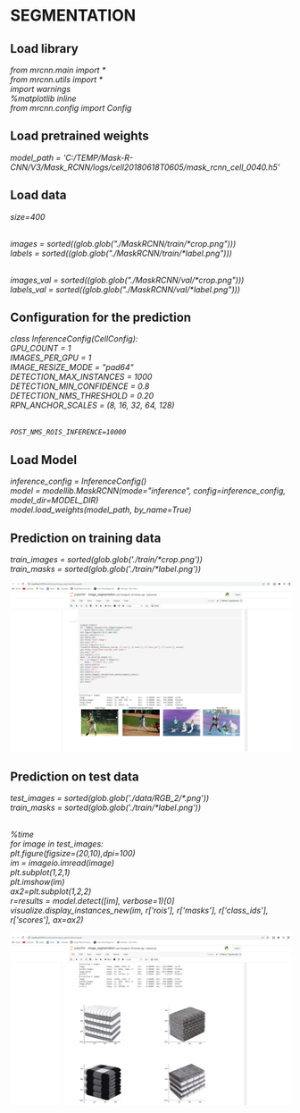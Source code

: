 <h1>SEGMENTATION</h1>
<h2>Load library</h2>
<p><i>
from mrcnn.main import *<br>
from mrcnn.utils import *<br>
import warnings<br>
%matplotlib inline <br>
from mrcnn.config import Config
</i></p>

<h2>Load pretrained weights</h2>
<p><i>
model_path = 'C:/TEMP/Mask-R-CNN/V3/Mask_RCNN/logs/cell20180618T0605/mask_rcnn_cell_0040.h5'
</i></p>

<h2>Load data</h2>
<p><i>
size=400<br><br>

images = sorted((glob.glob("./MaskRCNN/train/*crop.png")))<br>
labels = sorted((glob.glob("./MaskRCNN/train/*label.png")))<br><br>

images_val = sorted((glob.glob("./MaskRCNN/val/*crop.png")))<br>
labels_val = sorted((glob.glob("./MaskRCNN/val/*label.png")))
</i></p>

<h2>Configuration for the prediction</h2>
<p><i>
class InferenceConfig(CellConfig):<br>
    GPU_COUNT = 1<br>
    IMAGES_PER_GPU = 1<br>
    IMAGE_RESIZE_MODE = "pad64"<br>
    DETECTION_MAX_INSTANCES = 1000<br>
    DETECTION_MIN_CONFIDENCE = 0.8<br>
    DETECTION_NMS_THRESHOLD = 0.20<br>
    RPN_ANCHOR_SCALES = (8, 16, 32, 64, 128)<br><br>
    
    POST_NMS_ROIS_INFERENCE=10000
</i></p>

<h2>Load Model</h2>
<p><i>
inference_config = InferenceConfig()<br>
model = modellib.MaskRCNN(mode="inference", config=inference_config, model_dir=MODEL_DIR)<br>
model.load_weights(model_path, by_name=True)<br>
</i></p>

<h2>Prediction on training data</h2>
<p><i>
train_images = sorted(glob.glob('./train/*crop.png'))<br>
train_masks = sorted(glob.glob('./train/*label.png'))<br>
</i></p>
<img src="https://github.com/vpNjit/segmentation/blob/main/seg/seg1.png">

<h2>Prediction on test data</h2>
<p><i>
test_images = sorted(glob.glob('./data/RGB_2/*.png'))<br>
train_masks = sorted(glob.glob('./train/*label.png'))<br><br>

%time<br>
for image in test_images:<br>
    plt.figure(figsize=(20,10),dpi=100)<br>
    im = imageio.imread(image)<br>
    plt.subplot(1,2,1)<br>
    plt.imshow(im)<br>
    ax2=plt.subplot(1,2,2)<br>
    r=results = model.detect([im], verbose=1)[0]<br>
    visualize.display_instances_new(im, r['rois'], r['masks'], r['class_ids'], r['scores'], ax=ax2)<br>
</i></p>
<img src="https://github.com/vpNjit/segmentation/blob/main/seg/seg2.png">
